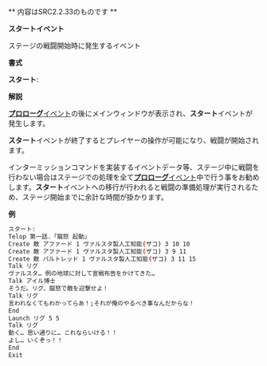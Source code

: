 ** 内容はSRC2.2.33のものです **

**スタートイベント**

ステージの戦闘開始時に発生するイベント

**書式**

**スタート**:

**解説**

[**プロローグ**イベント](プロローグイベント.md)の後にメインウィンドウが表示され、**スタート**イベントが発生します。

**スタート**イベントが終了するとプレイヤーの操作が可能になり、戦闘が開始されます。

インターミッションコマンドを実装するイベントデータ等、ステージ中に戦闘を行わない場合はステージでの処理を全て[**プロローグ**イベント](プロローグイベント.md)中で行う事をお勧めします。**スタート**イベントへの移行が行われると戦闘の準備処理が実行されるため、ステージ開始までに余計な時間が掛かります。

**例**
```sh
スタート:
Telop 第一話.「龍怒 起動」
Create 敵 アファード 1 ヴァルスタ製人工知能(ザコ) 3 10 10
Create 敵 アファード 1 ヴァルスタ製人工知能(ザコ) 3 9 11
Create 敵 バルトレッド 1 ヴァルスタ製人工知能(ザコ) 3 11 15
Talk リグ
ヴァルスタ… 例の地球に対して宣戦布告をかけてきた…
Talk アイル博士
そうだ。リグ、龍怒で敵を迎撃せよ！
Talk リグ
言われなくてもわかってらあ！;それが俺のやるべき事なんだからな！
End
Launch リグ 5 5
Talk リグ
動く… 思い通りに… これならいける！！
よし… いくぞっ！！
End
Exit
```

